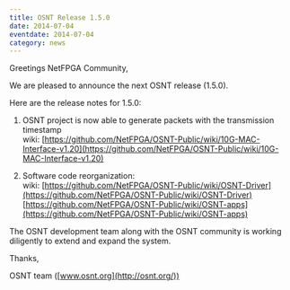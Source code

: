 ```yaml
---
title: OSNT Release 1.5.0
date: 2014-07-04
eventdate: 2014-07-04
category: news
---
```


Greetings NetFPGA Community,

We are pleased to announce the next OSNT release (1.5.0).

Here are the release notes for 1.5.0:

1. OSNT project is now able to generate packets with the transmission timestamp <br> wiki: [https://github.com/NetFPGA/OSNT-Public/wiki/10G-MAC-Interface-v1.20](https://github.com/NetFPGA/OSNT-Public/wiki/10G-MAC-Interface-v1.20)

2. Software code reorganization: <br> wiki: [https://github.com/NetFPGA/OSNT-Public/wiki/OSNT-Driver](https://github.com/NetFPGA/OSNT-Public/wiki/OSNT-Driver) <br> [https://github.com/NetFPGA/OSNT-Public/wiki/OSNT-apps](https://github.com/NetFPGA/OSNT-Public/wiki/OSNT-apps)

The OSNT development team along with the OSNT community is working diligently to extend and expand the system.

Thanks,

OSNT team ([www.osnt.org](http://osnt.org/))

